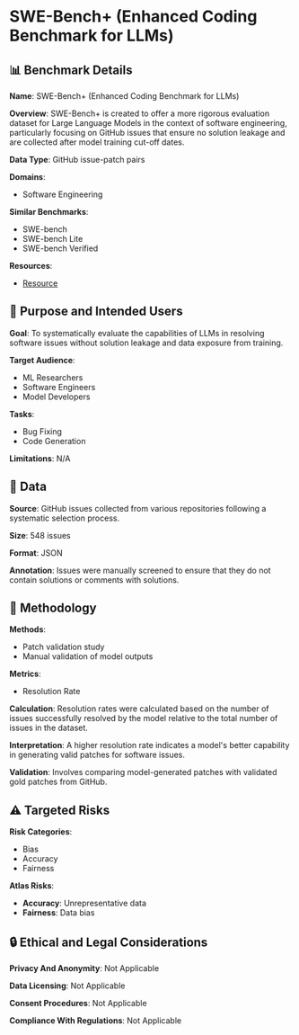 # SWE-Bench+ (Enhanced Coding Benchmark for LLMs)

## 📊 Benchmark Details

**Name**: SWE-Bench+ (Enhanced Coding Benchmark for LLMs)

**Overview**: SWE-Bench+ is created to offer a more rigorous evaluation dataset for Large Language Models in the context of software engineering, particularly focusing on GitHub issues that ensure no solution leakage and are collected after model training cut-off dates.

**Data Type**: GitHub issue-patch pairs

**Domains**:
- Software Engineering

**Similar Benchmarks**:
- SWE-bench
- SWE-bench Lite
- SWE-bench Verified

**Resources**:
- [Resource](https://zenodo.org/records/13879453)

## 🎯 Purpose and Intended Users

**Goal**: To systematically evaluate the capabilities of LLMs in resolving software issues without solution leakage and data exposure from training.

**Target Audience**:
- ML Researchers
- Software Engineers
- Model Developers

**Tasks**:
- Bug Fixing
- Code Generation

**Limitations**: N/A

## 💾 Data

**Source**: GitHub issues collected from various repositories following a systematic selection process.

**Size**: 548 issues

**Format**: JSON

**Annotation**: Issues were manually screened to ensure that they do not contain solutions or comments with solutions.

## 🔬 Methodology

**Methods**:
- Patch validation study
- Manual validation of model outputs

**Metrics**:
- Resolution Rate

**Calculation**: Resolution rates were calculated based on the number of issues successfully resolved by the model relative to the total number of issues in the dataset.

**Interpretation**: A higher resolution rate indicates a model's better capability in generating valid patches for software issues.

**Validation**: Involves comparing model-generated patches with validated gold patches from GitHub.

## ⚠️ Targeted Risks

**Risk Categories**:
- Bias
- Accuracy
- Fairness

**Atlas Risks**:
- **Accuracy**: Unrepresentative data
- **Fairness**: Data bias

## 🔒 Ethical and Legal Considerations

**Privacy And Anonymity**: Not Applicable

**Data Licensing**: Not Applicable

**Consent Procedures**: Not Applicable

**Compliance With Regulations**: Not Applicable
